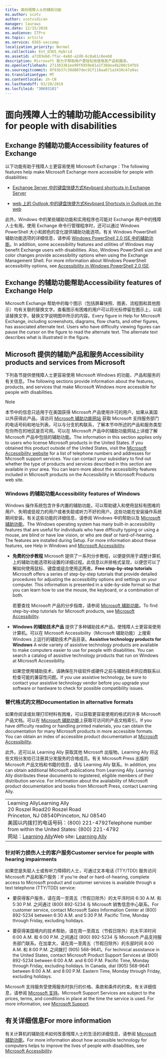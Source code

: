 ```yaml
---
title: 面向残障人士的辅助功能
ms.author: scotv
author: scotvidican
manager: laurawi
ms.date: 12/15/2016
ms.audience: ITPro
ms.topic: article
ms.service: O365-seccomp
localization_priority: Normal
ms.collection: Ent_O365_Hybrid
ms.assetid: a7203ebd-ffac-4a8d-a2d0-6c8a61c8eeb8
description: Microsoft 致力于帮助用户更轻松地使用其产品和服务。
ms.openlocfilehash: 271383361ee99f6959e81a1f38dea4b200c54fb5
ms.sourcegitcommit: 0f93b37c39d807dec91f118aa671a3430c47a9ac
ms.translationtype: MT
ms.contentlocale: zh-CN
ms.lasthandoff: 03/20/2019
ms.locfileid: "30693101"
---
```

# <a name="accessibility-for-people-with-disabilities"></a><span data-ttu-id="23e6d-103">面向残障人士的辅助功能</span><span class="sxs-lookup"><span data-stu-id="23e6d-103">Accessibility for people with disabilities</span></span>

## <a name="accessibility-features-of-exchange"></a><span data-ttu-id="23e6d-104">Exchange 的辅助功能</span><span class="sxs-lookup"><span data-stu-id="23e6d-104">Accessibility features of Exchange</span></span>

<span data-ttu-id="23e6d-105">以下功能有助于残障人士更容易使用 Microsoft Exchange：</span><span class="sxs-lookup"><span data-stu-id="23e6d-105">The following features help make Microsoft Exchange more accessible for people with disabilities:</span></span>
  
- [<span data-ttu-id="23e6d-106">Exchange Server 中的键盘快捷方式</span><span class="sxs-lookup"><span data-stu-id="23e6d-106">Keyboard shortcuts in Exchange Server</span></span>](http://technet.microsoft.com/library/146b2b52-1ef8-4606-991a-4cf4da694970.aspx)
    
- [<span data-ttu-id="23e6d-107">web 上的 Outlook 中的键盘快捷方式</span><span class="sxs-lookup"><span data-stu-id="23e6d-107">Keyboard Shortcuts in Outlook on the web</span></span>](https://go.microsoft.com/fwlink/p/?LinkId=268079)
    
<span data-ttu-id="23e6d-p101">此外，Windows 中的某些辅助功能和实用程序也可能对 Exchange 用户中的残障人士有用。使用 Exchange 命令行管理程序时，还可以通过 Windows PowerShell 大小和颜色的变化提供辅助功能选项。有关 Windows PowerShell 辅助功能选项的详细信息，请参阅 [Windows PowerShell 2.0 ISE 中的辅助功能](https://go.microsoft.com/fwlink/p/?LinkId=258240)。</span><span class="sxs-lookup"><span data-stu-id="23e6d-p101">In addition, some accessibility features and utilities of Windows may benefit Exchange users with disabilities. Also, Windows PowerShell size and color changes provide accessibility options when using the Exchange Management Shell. For more information about Windows PowerShell accessibility options, see [Accessibility in Windows PowerShell 2.0 ISE](https://go.microsoft.com/fwlink/p/?LinkId=258240).</span></span>
  
## <a name="accessibility-features-of-exchange-help"></a><span data-ttu-id="23e6d-111">Exchange 的辅助功能帮助</span><span class="sxs-lookup"><span data-stu-id="23e6d-111">Accessibility features of Exchange Help</span></span>

<span data-ttu-id="23e6d-p102">Microsoft Exchange 帮助中的每个图示（包括屏幕快照、图表、流程图和其他图示）均有关联的替换文字。查看图示有困难的用户可以将光标停留在图示上，以阅读替换文字。替换文字说明图中所示的内容。</span><span class="sxs-lookup"><span data-stu-id="23e6d-p102">Every figure in Help for Microsoft Exchange, including screenshots, diagrams, flow charts, and other figures, has associated alternate text. Users who have difficulty viewing figures can pause the cursor on the figure to read the alternate text. The alternate text describes what is illustrated in the figure.</span></span>
  
## <a name="accessibility-products-and-services-from-microsoft"></a><span data-ttu-id="23e6d-115">Microsoft 提供的辅助产品和服务</span><span class="sxs-lookup"><span data-stu-id="23e6d-115">Accessibility products and services from Microsoft</span></span>

<span data-ttu-id="23e6d-116">下列各节提供使残障人士更容易使用 Microsoft Windows 的功能、产品和服务的有关信息。</span><span class="sxs-lookup"><span data-stu-id="23e6d-116">The following sections provide information about the features, products, and services that make Microsoft Windows more accessible for people with disabilities.</span></span>
  
> [!NOTE]
> <span data-ttu-id="23e6d-p103">本节中的信息只适用于在美国获得 Microsoft 产品使用许可的用户。如果从美国以外获得此产品，请访问 [Microsoft 辅助功能网站](https://www.microsoft.com/enable) 获取 Microsoft 支持服务部门的电话号码和地址列表。可以与分支机构联系，了解本节中所述的产品和服务类型在你所在的地区是否可用。可以在 Microsoft 产品中的辅助功能网站上详细了解 Microsoft 产品中包括的辅助功能。</span><span class="sxs-lookup"><span data-stu-id="23e6d-p103">The information in this section applies only to users who license Microsoft products in the United States. If you obtained this product outside of the United States, visit the [Microsoft Accessibility website](https://www.microsoft.com/enable) for a list of telephone numbers and addresses for Microsoft support services. You can contact your subsidiary to find out whether the type of products and services described in this section are available in your area. You can learn more about the accessibility features included in Microsoft products on the Accessibility in Microsoft Products web site.</span></span> 
  
### <a name="accessibility-features-of-windows"></a><span data-ttu-id="23e6d-121">Windows 的辅助功能</span><span class="sxs-lookup"><span data-stu-id="23e6d-121">Accessibility features of Windows</span></span>

<span data-ttu-id="23e6d-p104">Windows 操作系统包含许多内置的辅助功能，可以帮助键入和使用鼠标有困难的用户、失明或低视力的用户或者失聪或听力不好的用户。这些功能在安装操作系统期间安装。有关这些功能的详细信息，请参阅 Windows 中的帮助以及 [Microsoft 辅助功能](https://go.microsoft.com/fwlink/p/?linkId=18139)。</span><span class="sxs-lookup"><span data-stu-id="23e6d-p104">The Windows operating system has many built-in accessibility features that are useful for individuals who have difficulty typing or using a mouse, are blind or have low vision, or who are deaf or hard-of-hearing. The features are installed during Setup. For more information about these features, see Help in Windows and [Microsoft Accessibility](https://go.microsoft.com/fwlink/p/?linkId=18139).</span></span>
  
- <span data-ttu-id="23e6d-p105">**免费的分步教程** Microsoft 提供了一系列分步教程，以便提供用于调整计算机上的辅助功能选项和设置的详细过程。此信息以并排格式呈现，以便您可以了解如何使用鼠标、键盘或组合使用这两者。</span><span class="sxs-lookup"><span data-stu-id="23e6d-p105">**Free step-by-step tutorials** Microsoft offers a series of step-by-step tutorials that provide detailed procedures for adjusting the accessibility options and settings on your computer. This information is presented in a side-by-side format so that you can learn how to use the mouse, the keyboard, or a combination of both.</span></span> 
    
    <span data-ttu-id="23e6d-127">若要查找 Microsoft 产品的分步指南，请参阅 [Microsoft 辅助功能](https://go.microsoft.com/fwlink/p/?linkId=18139)。</span><span class="sxs-lookup"><span data-stu-id="23e6d-127">To find step-by-step tutorials for Microsoft products, see [Microsoft Accessibility](https://go.microsoft.com/fwlink/p/?linkId=18139).</span></span>
    
- <span data-ttu-id="23e6d-p106">**Windows 的辅助技术产品** 提供了多种辅助技术产品，使残障人士更容易使用计算机。可以在 Microsoft Accessibility（Microsoft 辅助功能）上搜索 Windows 上运行的辅助技术产品目录。</span><span class="sxs-lookup"><span data-stu-id="23e6d-p106">**Assistive technology products for Windows** A wide variety of assistive technology products are available to make computers easier to use for people with disabilities. You can search a catalog of assistive technology products that run on Windows at Microsoft Accessibility.</span></span> 
    
    <span data-ttu-id="23e6d-130">如果您使用辅助技术，请确保在升级软件或硬件之前与辅助技术供应商联系以检查可能的兼容性问题。</span><span class="sxs-lookup"><span data-stu-id="23e6d-130">If you use assistive technology, be sure to contact your assistive technology vendor before you upgrade your software or hardware to check for possible compatibility issues.</span></span> 
    
### <a name="documentation-in-alternative-formats"></a><span data-ttu-id="23e6d-131">替代格式的文档</span><span class="sxs-lookup"><span data-stu-id="23e6d-131">Documentation in alternative formats</span></span>

<span data-ttu-id="23e6d-p107">如果你阅读或处理打印材料有困难，可以获取更容易使用的格式的许多 Microsoft 产品文档。可以在 [Microsoft 辅助功能](https://go.microsoft.com/fwlink/p/?linkId=18139)上获取可访问的产品文档索引。</span><span class="sxs-lookup"><span data-stu-id="23e6d-p107">If you have difficulty reading or handling printed materials, you can obtain the documentation for many Microsoft products in more accessible formats. You can obtain an index of accessible product documentation at [Microsoft Accessibility](https://go.microsoft.com/fwlink/p/?linkId=18139).</span></span> 
  
<span data-ttu-id="23e6d-p108">此外，还可以从 Learning Ally 获取其他 Microsoft 出版物。Learning Ally 将这些文档分发给已注册其分发服务的合格成员。有关 Microsoft Press 出版的 Microsoft 产品文档和书籍的信息，请与 Learning Ally 联系。</span><span class="sxs-lookup"><span data-stu-id="23e6d-p108">In addition, you can obtain additional Microsoft publications from Learning Ally. Learning Ally distributes these documents to registered, eligible members of their distribution service. For information about the availability of Microsoft product documentation and books from Microsoft Press, contact Learning Ally.</span></span> 
  
||
|:-----|
|<span data-ttu-id="23e6d-137">Learning Ally</span><span class="sxs-lookup"><span data-stu-id="23e6d-137">Learning Ally</span></span>  <br/> <span data-ttu-id="23e6d-138">20 Roszel Road</span><span class="sxs-lookup"><span data-stu-id="23e6d-138">20 Roszel Road</span></span>  <br/> <span data-ttu-id="23e6d-139">Princeton, NJ 08540</span><span class="sxs-lookup"><span data-stu-id="23e6d-139">Princeton, NJ 08540</span></span>  <br/> <span data-ttu-id="23e6d-140">美国以内拨打的电话号码：(800) 221-4792</span><span class="sxs-lookup"><span data-stu-id="23e6d-140">Telephone number from within the United States: (800) 221-4792</span></span>  <br/> <span data-ttu-id="23e6d-141">网站：[Learning Ally](https://www.learningally.org/)</span><span class="sxs-lookup"><span data-stu-id="23e6d-141">Web site: [Learning Ally](https://www.learningally.org/)</span></span> <br/> |
   
### <a name="customer-service-for-people-with-hearing-impairments"></a><span data-ttu-id="23e6d-142">针对听力损伤人士的客户服务</span><span class="sxs-lookup"><span data-stu-id="23e6d-142">Customer service for people with hearing impairments</span></span>

<span data-ttu-id="23e6d-143">如果您是失聪人士或有听力障碍的人士，可通过文本电话 (TTY/TDD) 服务访问 Microsoft 产品和客户服务：</span><span class="sxs-lookup"><span data-stu-id="23e6d-143">If you're deaf or hard-of-hearing, complete access to Microsoft product and customer services is available through a text telephone (TTY/TDD) service:</span></span>
  
- <span data-ttu-id="23e6d-p109">要获得客户服务，请在周一至周五（节假日除外）的太平洋时间 6:30 A.M. 和 5:30 P.M. 之间通过 (800) 892-5234 与 Microsoft 销售信息中心联系。</span><span class="sxs-lookup"><span data-stu-id="23e6d-p109">For customer service, contact Microsoft Sales Information Center at (800) 892-5234 between 6:30 A.M. and 5:30 P.M. Pacific Time, Monday through Friday, excluding holidays.</span></span> 
    
- <span data-ttu-id="23e6d-p110">要获得美国境内的技术帮助，请在周一至周五（节假日除外）的太平洋时间 6:00 A.M. 和 6:00 P.M. 之间通过 (800) 892-5234 与 Microsoft 产品支持服务部门联系。在加拿大，请在周一至周五（节假日除外）的东部时间 8:00 A.M. 和 8:00 P.M. 之间拨打 (905) 568-9641。</span><span class="sxs-lookup"><span data-stu-id="23e6d-p110">For technical assistance in the United States, contact Microsoft Product Support Services at (800) 892-5234 between 6:00 A.M. and 6:00 P.M. Pacific Time, Monday through Friday, excluding holidays. In Canada, dial (905) 568-9641 between 8:00 A.M. and 8:00 P.M. Eastern Time, Monday through Friday, excluding holidays.</span></span> 
    
<span data-ttu-id="23e6d-p111">Microsoft 支持服务受使用服务时执行的价格、条款和条件的约束。有关详细信息，请参阅 [Microsoft 支持](https://go.microsoft.com/fwlink/p/?linkId=18142)。</span><span class="sxs-lookup"><span data-stu-id="23e6d-p111">Microsoft Support Services are subject to the prices, terms, and conditions in place at the time the service is used. For more information, see [Microsoft Support](https://go.microsoft.com/fwlink/p/?linkId=18142).</span></span>
  
## <a name="for-more-information"></a><span data-ttu-id="23e6d-155">有关详细信息</span><span class="sxs-lookup"><span data-stu-id="23e6d-155">For more information</span></span>

<span data-ttu-id="23e6d-156">有关计算机的辅助技术如何改善残障人士的生活的详细信息，请参阅 [Microsoft 辅助功能](http://go.microsoft.com/fwlink/p/?linkId=18139)。</span><span class="sxs-lookup"><span data-stu-id="23e6d-156">For more information about how accessible technology for computers helps to improve the lives of people with disabilities, see [Microsoft Accessibility](http://go.microsoft.com/fwlink/p/?linkId=18139).</span></span> 
  

